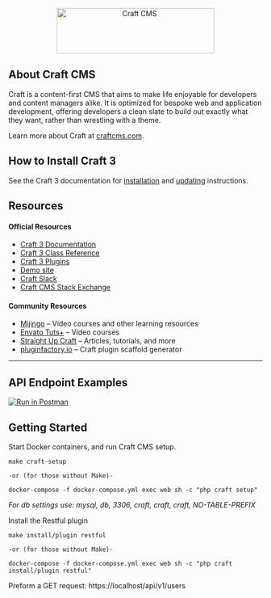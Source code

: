 <p align="center"><a href="https://craftcms.com/" target="_blank"><img width="312" height="90" src="https://craftcms.com/craftcms.svg" alt="Craft CMS"></a></p>

## About Craft CMS

Craft is a content-first CMS that aims to make life enjoyable for developers and content managers alike. It is optimized for bespoke web and application development, offering developers a clean slate to build out exactly what they want, rather than wrestling with a theme.

Learn more about Craft at [craftcms.com](https://craftcms.com).

## How to Install Craft 3

See the Craft 3 documentation for [installation](https://docs.craftcms.com/v3/installation.html) and [updating](https://docs.craftcms.com/v3/updating.html) instructions.

## Resources

#### Official Resources
- [Craft 3 Documentation](https://docs.craftcms.com/v3/)
- [Craft 3 Class Reference](https://docs.craftcms.com/api/v3/)
- [Craft 3 Plugins](https://plugins.craftcms.com)
- [Demo site](https://demo.craftcms.com/)
- [Craft Slack](https://craftcms.com/community#slack)
- [Craft CMS Stack Exchange](http://craftcms.stackexchange.com/)

#### Community Resources
- [Mijingo](https://mijingo.com/craft) – Video courses and other learning resources
- [Envato Tuts+](https://webdesign.tutsplus.com/categories/craft-cms/courses) – Video courses
- [Straight Up Craft](http://straightupcraft.com/) – Articles, tutorials, and more
- [pluginfactory.io](https://pluginfactory.io/) – Craft plugin scaffold generator


---

## API Endpoint Examples
[![Run in Postman](https://run.pstmn.io/button.svg)](https://app.getpostman.com/run-collection/b650643ad8412f7a37a4#?env%5BCraft%20Demo%5D=W3sia2V5IjoiaG9zdCIsInZhbHVlIjoiaHR0cHM6Ly9sb2NhbGhvc3QvYXBpIiwiZW5hYmxlZCI6dHJ1ZX0seyJrZXkiOiJ2ZXJzaW9uIiwidmFsdWUiOiJ2MSIsImVuYWJsZWQiOnRydWV9LHsia2V5IjoiYXV0aG9yaXphdGlvbkJlYXJlckpXVCIsInZhbHVlIjoiIiwiZW5hYmxlZCI6dHJ1ZX0seyJrZXkiOiJ1c2VySWQiLCJ2YWx1ZSI6IiIsImVuYWJsZWQiOnRydWV9XQ==)

## Getting Started

Start Docker containers, and run Craft CMS setup.
```
make craft-setup

-or (for those without Make)-

docker-compose -f docker-compose.yml exec web sh -c "php craft setup"
```
*For db settings use: mysql, db, 3306, craft, craft, craft, NO-TABLE-PREFIX*


Install the Restful plugin

```
make install/plugin restful

-or (for those without Make)-

docker-compose -f docker-compose.yml exec web sh -c "php craft install/plugin restful"
```

Preform a GET request: https://localhost/api/v1/users 
